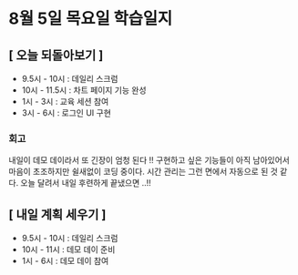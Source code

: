 # 8월 5일 목요일 학습일지

## [ 오늘 되돌아보기 ]

- 9.5시 - 10시 : 데일리 스크럼
- 10시 - 11.5시 : 차트 페이지 기능 완성
- 1시 - 3시 : 교육 세션 참여
- 3시 - 6시 : 로그인 UI 구현

### 회고

내일이 데모 데이라서 또 긴장이 엄청 된다 !! 구현하고 싶은 기능들이 아직 남아있어서 마음이 초조하지만 쉴새없이 코딩 중이다.
시간 관리는 그런 면에서 자동으로 된 것 같다. 오늘 달려서 내일 후련하게 끝냈으면 ..!!

## [ 내일 계획 세우기 ]

- 9.5시 - 10시 : 데일리 스크럼
- 10시 - 11시 : 데모 데이 준비
- 1시 - 6시 : 데모 데이 참여
